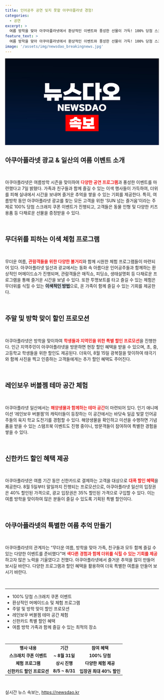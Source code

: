 ```yaml
---
title: 인어공주 공연 잊지 못할 아쿠아플라넷 경험!
categories:
  - 공연
excerpt: >
  여름 방학을 맞아 아쿠아플라넷에서 환상적인 이벤트와 풍성한 선물이 가득! 100% 당첨 스크래치 쿠폰과 특별 할인 혜택을 놓치지 마세요. 가족과 함께 즐길 다양한 공연과 체험이 여러분을 기다립니다!
feature_text: >
  여름 방학을 맞아 아쿠아플라넷에서 환상적인 이벤트와 풍성한 선물이 가득! 100% 당첨 스크래치 쿠폰과 특별 할인 혜택을 놓치지 마세요. 가족과 함께 즐길 다양한 공연과 체험이 여러분을 기다립니다!
image: '/assets/img/newsdao_breakingnews.jpg'
---
```


<p><img src="/assets/img/newsdao_breakingnews.jpg" alt="cryptoinkorea 속보" /></p>

<h2 data-ke-size="size26">아쿠아플라넷 광교 & 일산의 여름 이벤트 소개</h2>

<p data-ke-size="size16">&nbsp;</p>

<p>아쿠아플라넷은 여름방학 시즌을 맞이하여 <b><span style="color: #ee2323;">다양한 공연 프로그램</span></b>과 풍성한 이벤트를 마련했다고 7일 밝혔다. 가족과 친구들과 함께 즐길 수 있는 이색 행사들이 가득하여, 더위를 피해 실내에서 시간을 보내며 즐거운 추억을 쌓을 수 있는 기회를 제공한다. 특히, 여름방학 동안 아쿠아플라넷 광교를 찾는 모든 고객을 위한 'SUN 넘는 즐거움'이라는 주제로 100% 당첨 스크래치 쿠폰 이벤트가 진행되고, 고객들은 동물 인형 및 다양한 키즈 용품 등 다채로운 선물을 증정받을 수 있다.</p>

<p data-ke-size="size16">&nbsp;</p>

<h2 data-ke-size="size26">무더위를 피하는 이색 체험 프로그램</h2>

<p data-ke-size="size16">&nbsp;</p>

<p>무더운 여름, <b><span style="color: #ee2323;">관람객들을 위한 다양한 볼거리</span></b>와 함께 시원한 체험 프로그램들이 마련되어 있다. 아쿠아플라넷 일산과 광교에서는 동화 속 아름다운 인어공주들과 함께하는 환상적인 머메이드쇼가 진행되며, 관람객들은 매직쇼, 피딩쇼, 생태설명회 등 다채로운 프로그램을 통해 즐거운 시간을 보낼 수 있다. 또한 투명보트를 타고 즐길 수 있는 체험은 무더위를 식힐 수 있는 <b><span style="background-color: #21538527;">이색적인 방법</span></b>으로, 온 가족이 함께 즐길 수 있는 기회를 제공한다.</p>

<p data-ke-size="size16">&nbsp;</p>

<h2 data-ke-size="size26">주말 및 방학 맞이 할인 프로모션</h2>

<p data-ke-size="size16">&nbsp;</p>

<p>아쿠아플라넷은 방학을 맞이하여 <b><span style="color: #ee2323;">학생들과 지역민을 위한 특별 할인 프로모션</span></b>을 진행한다. 인근 지역주민이 아쿠아플라넷을 방문하면 현장 할인 혜택을 받을 수 있으며, 초, 중, 고등학교 학생들을 위한 할인도 제공된다. 더욱이, 8월 15일 광복절을 맞이하여 태극기와 함께 사진을 찍고 인증하는 고객들에게는 추가 할인 혜택도 주어진다.</p>

<p data-ke-size="size16">&nbsp;</p>

<h2 data-ke-size="size26">레인보우 버블젬 테마 공간 체험</h2>

<p data-ke-size="size16">&nbsp;</p>

<p>아쿠아플라넷 일산에서는 <b><span style="color: #ee2323;">해양생물과 함께하는 테마 공간</span></b>이 마련되어 있다. 인기 애니메이션 ‘레인보우 버블젬’의 캐릭터들이 등장하는 이 공간에서는 바닷속 일곱 빛깔 인어공주들의 육지 학교 도전기를 경험할 수 있다. 해양생물을 확인하고 미션을 수행하면 기념품을 받을 수 있는 스탬프북 이벤트도 진행 중이니, 방문객들이 참여하여 특별한 경험을 쌓을 수 있다.</p>

<p data-ke-size="size16">&nbsp;</p>

<h2 data-ke-size="size26">신한카드 할인 혜택 제공</h2>

<p data-ke-size="size16">&nbsp;</p>

<p>아쿠아플라넷은 여름 기간 동안 신한카드로 결제하는 고객을 대상으로 <b><span style="color: #ee2323;">대폭 할인 혜택</span></b>을 제공한다. 8월 5일부터 말일까지 진행되는 프로모션으로, 아쿠아플라넷 일산의 입장권은 40% 할인된 가격으로, 광교 입장권은 35% 할인된 가격으로 구입할 수 있다. 이는 여름 방학을 맞이하여 많은 분들이 즐길 수 있도록 기획된 특별 할인이다.</p>

<p data-ke-size="size16">&nbsp;</p>

<h2 data-ke-size="size26">아쿠아플라넷의 특별한 여름 추억 만들기</h2>

<p data-ke-size="size16">&nbsp;</p>

<p>아쿠아플라넷의 관계자는 “무더운 여름, 방학을 맞아 가족, 친구들과 모두 함께 즐길 수 있는 다양한 이벤트를 준비했다”며 <b><span style="color: #ee2323;">색다른 경험과 함께 더위를 식힐 수 있는 기회를 제공</span></b>하고자 많은 노력을 기울였다고 전했다. 아쿠아플라넷에서 즐거운 추억을 많이 만들어 보시길 바란다. 다양한 프로그램과 할인 혜택을 활용하여 더욱 특별한 여름을 만들어 보시기 바란다.</p>

<p data-ke-size="size16">&nbsp;</p>

<hr />

<ul>
    <li>100% 당첨 스크래치 쿠폰 이벤트</li>
    <li>환상적인 머메이드쇼 및 체험 프로그램</li>
    <li>주말 및 방학 맞이 할인 프로모션</li>
    <li>레인보우 버블젬 테마 공간 체험</li>
    <li>신한카드 특별 할인 혜택</li>
    <li>여름 방학 가족과 함께 즐길 수 있는 최적의 장소</li>
</ul>

<p data-ke-size="size16">&nbsp;</p>

<table>
    <tr>
        <td style="text-align: center; height: 17px;"><b>행사 내용</b></td>
        <td style="text-align: center; height: 17px;"><b>기간</b></td>
        <td style="text-align: center; height: 17px;"><b>참여 혜택</b></td>
    </tr>
    <tr>
        <td style="text-align: center; height: 17px;"><b>스크래치 쿠폰 이벤트</b></td>
        <td style="text-align: center; height: 17px;"><b>~ 8월 31일</b></td>
        <td style="text-align: center; height: 17px;"><b>100% 당첨</b></td>
    </tr>
    <tr>
        <td style="text-align: center; height: 17px;"><b>체험 프로그램</b></td>
        <td style="text-align: center; height: 17px;"><b>상시 진행</b></td>
        <td style="text-align: center; height: 17px;"><b>다양한 체험 제공</b></td>
    </tr>
    <tr>
        <td style="text-align: center; height: 17px;"><b>신한카드 할인 프로모션</b></td>
        <td style="text-align: center; height: 17px;"><b>8/5 ~ 8/31</b></td>
        <td style="text-align: center; height: 17px;"><b>입장권 최대 40% 할인</b></td>
    </tr>
</table> 

<p data-ke-size="size16">&nbsp;</p>
실시간 뉴스 속보는, <a href="https://newsdao.kr" rel="dofollow">https://newsdao.kr</a>


